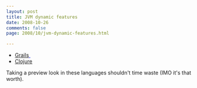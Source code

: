 ```yaml
---
layout: post
title: JVM dynamic features
date: 2008-10-26
comments: false
page: 2008/10/jvm-dynamic-features.html

---
```


<ul><li><span class="Apple-style-span" style="color: #0000ee; text-decoration: underline;"><span class="Apple-style-span" style="color: black;"><a href="http://grails.org/">Grails</a>&nbsp;</span></span></li><li><span class="Apple-style-span" style="text-decoration: underline;"><a href="http://clojure.org/">Clojure</a><br /></span></li></ul><div>Taking a preview look in these languages shouldn't time waste (IMO it's that worth).</div>
